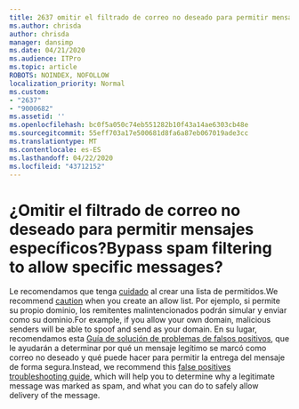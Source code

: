 ```yaml
---
title: 2637 omitir el filtrado de correo no deseado para permitir mensajes específicos
ms.author: chrisda
author: chrisda
manager: dansimp
ms.date: 04/21/2020
ms.audience: ITPro
ms.topic: article
ROBOTS: NOINDEX, NOFOLLOW
localization_priority: Normal
ms.custom:
- "2637"
- "9000682"
ms.assetid: ''
ms.openlocfilehash: bc0f5a050c74eb551282b10f43a14ae6303cb48e
ms.sourcegitcommit: 55eff703a17e500681d8fa6a87eb067019ade3cc
ms.translationtype: MT
ms.contentlocale: es-ES
ms.lasthandoff: 04/22/2020
ms.locfileid: "43712152"
---
```

# <a name="bypass-spam-filtering-to-allow-specific-messages"></a><span data-ttu-id="959b8-102">¿Omitir el filtrado de correo no deseado para permitir mensajes específicos?</span><span class="sxs-lookup"><span data-stu-id="959b8-102">Bypass spam filtering to allow specific messages?</span></span>

<span data-ttu-id="959b8-103">Le recomendamos que tenga [cuidado](https://docs.microsoft.com/exchange/troubleshoot/antispam/cautions-against-bypassing-spam-filters) al crear una lista de permitidos.</span><span class="sxs-lookup"><span data-stu-id="959b8-103">We recommend [caution](https://docs.microsoft.com/exchange/troubleshoot/antispam/cautions-against-bypassing-spam-filters) when you create an allow list.</span></span> <span data-ttu-id="959b8-104">Por ejemplo, si permite su propio dominio, los remitentes malintencionados podrán simular y enviar como su dominio.</span><span class="sxs-lookup"><span data-stu-id="959b8-104">For example, if you allow your own domain, malicious senders will be able to spoof and send as your domain.</span></span>  <span data-ttu-id="959b8-105">En su lugar, recomendamos esta [Guía de solución de problemas de falsos positivos](https://docs.microsoft.com/office365/securitycompliance/prevent-email-from-being-marked-as-spam), que le ayudarán a determinar por qué un mensaje legítimo se marcó como correo no deseado y qué puede hacer para permitir la entrega del mensaje de forma segura.</span><span class="sxs-lookup"><span data-stu-id="959b8-105">Instead, we recommend this [false positives troubleshooting guide](https://docs.microsoft.com/office365/securitycompliance/prevent-email-from-being-marked-as-spam), which will help you to determine why a legitimate message was marked as spam, and what you can do to safely allow delivery of the message.</span></span>
